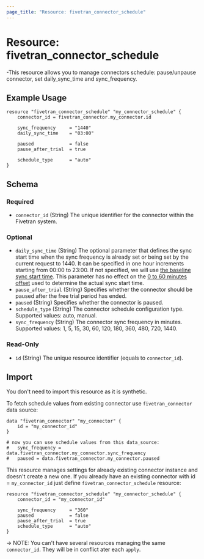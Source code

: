 ```yaml
---
page_title: "Resource: fivetran_connector_schedule"
---
```


# Resource: fivetran_connector_schedule

-This resource allows you to manage connectors schedule: pause/unpause connector, set daily_sync_time and sync_frequency.

## Example Usage

```hcl
resource "fivetran_connector_schedule" "my_connector_schedule" {
    connector_id = fivetran_connector.my_connector.id

    sync_frequency     = "1440"
    daily_sync_time    = "03:00"

    paused             = false
    pause_after_trial  = true

    schedule_type      = "auto"
}
```

<!-- schema generated by tfplugindocs -->
## Schema

### Required

- `connector_id` (String) The unique identifier for the connector within the Fivetran system.

### Optional

- `daily_sync_time` (String) The optional parameter that defines the sync start time when the sync frequency is already set or being set by the current request to 1440. It can be specified in one hour increments starting from 00:00 to 23:00. If not specified, we will use [the baseline sync start time](https://fivetran.com/docs/getting-started/syncoverview#syncfrequencyandscheduling). This parameter has no effect on the [0 to 60 minutes offset](https://fivetran.com/docs/getting-started/syncoverview#syncstarttimesandoffsets) used to determine the actual sync start time.
- `pause_after_trial` (String) Specifies whether the connector should be paused after the free trial period has ended.
- `paused` (String) Specifies whether the connector is paused.
- `schedule_type` (String) The connector schedule configuration type. Supported values: auto, manual.
- `sync_frequency` (String) The connector sync frequency in minutes. Supported values: 1, 5, 15, 30, 60, 120, 180, 360, 480, 720, 1440.

### Read-Only

- `id` (String) The unique resource identifier (equals to `connector_id`).

## Import

You don't need to import this resource as it is synthetic. 

To fetch schedule values from existing connector use `fivetran_connector` data source:
```hcl
data "fivetran_connector" "my_connector" {
    id = "my_connector_id"
}

# now you can use schedule values from this data_source:
#   sync_frequency = data.fivetran_connector.my_connector.sync_frequency
#   paused = data.fivetran_connector.my_connector.paused
```

This resource manages settings for already existing connector instance and doesn't create a new one.
If you already have an existing connector with id = `my_connector_id` just define `fivetran_connector_schedule` resource:

```hcl
resource "fivetran_connector_schedule" "my_connector_schedule" {
    connector_id = "my_connector_id"

    sync_frequency     = "360"
    paused             = false
    pause_after_trial  = true
    schedule_type      = "auto"
}
```

-> NOTE: You can't have several resources managing the same `connector_id`. They will be in conflict ater each `apply`.